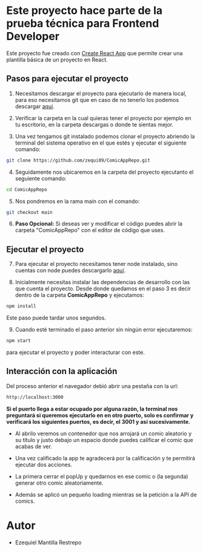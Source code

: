 # Este proyecto hace parte de la prueba técnica para Frontend Developer

Este proyecto fue creado con [Create React App](https://github.com/facebook/create-react-app) que permite crear una plantilla básica de un proyecto en React.

## Pasos para ejecutar el proyecto

1. Necesitamos descargar el proyecto para ejecutarlo de manera local, para eso necesitamos git que en caso de no tenerlo los podemos descargar [aquí](https://git-scm.com).

2. Verificar la carpeta en la cual quieras tener el proyecto por ejemplo en tu escritorio, en la carpeta descargas o donde te sientas mejor.

3. Una vez tengamos git instalado podemos clonar el proyecto abriendo la terminal del sistema operativo en el que estés y ejecutar el siguiente comando:

```bash
git clone https://github.com/zequi09/ComicAppRepo.git
```

4. Seguidamente nos ubicaremos en la carpeta del proyecto ejecutanto el seguiente comando:

```bash
cd ComicAppRepo
```

5. Nos pondremos en la rama main con el comando:

```bash
git checkout main
```

6. **Paso Opcional:** Si deseas ver y modificar el código puedes abrir la carpeta "ComicAppRepo" con el editor de código que uses.

## Ejecutar el proyecto

7. Para ejecutar el proyecto necesitamos tener node instalado, sino cuentas con node puedes descargarlo [aquí](https://nodejs.org/es/download/).

8. Inicialmente necesitas instalar las dependencias de desarrollo con las que cuenta el proyecto. Desde donde quedamos en el paso 3 es decir dentro de la carpeta **ComicAppRepo** y ejecutamos:

```bash
npm install
```

Este paso puede tardar unos segundos.

9. Cuando esté terminado el paso anterior sin ningún error ejecutaremos:

```bash
npm start
```

para ejecutar el proyecto y poder interacturar con este.

## Interacción con la aplicación

Del proceso anterior el navegador debió abrir una pestaña con la url:

```bash
http://localhost:3000
```

**Si el puerto llega a estar ocupado por alguna razón, la terminal nos preguntará si queremos ejecutarlo en en otro puerto, solo es confirmar y verificará los siguientes puertos, es decir, el 3001 y así sucesivamente.**

- Al abrilo veremos un contenedor que nos arrojará un comic aleatorio y su título y justo debajo un espacio donde puedes calificar el comic que acabas de ver.
- Una vez calificado la app te agradecerá por la calificación y te permitirá ejecutar dos acciones.
- La primera cerrar el popUp y quedarnos en ese comic o (la segunda) generar otro comic aleatoriamente.

- Además se aplicó un pequeño loading mientras se la petición a la API de comics.

# Autor

- Ezequiel Mantilla Restrepo
